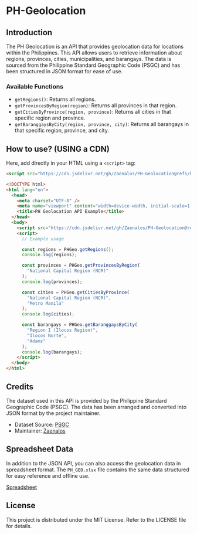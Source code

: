 # PH-Geolocation

## Introduction

The PH Geolocation is an API that provides geolocation data for locations within the Philippines. This API allows users to retrieve information about regions, provinces, cities, municipalities, and barangays. The data is sourced from the Philippine Standard Geographic Code (PSGC) and has been structured in JSON format for ease of use.

### Available Functions

- `getRegions()`: Returns all regions.
- `getProvincesByRegion(region)`: Returns all provinces in that region.
- `getCitiesByProvince(region, province)`: Returns all cities in that specific region and province.
- `getBaranggaysByCity(region, province, city)`: Returns all barangays in that specific region, province, and city.

## How to use? (USING a CDN)

Here, add directly in your HTML using a `<script>` tag:

```html
<script src="https://cdn.jsdelivr.net/gh/Zaenalos/PH-Geolocation@refs/heads/main/phGeo.js"></script>
```

```html
<!DOCTYPE html>
<html lang="en">
  <head>
    <meta charset="UTF-8" />
    <meta name="viewport" content="width=device-width, initial-scale=1.0" />
    <title>PH Geolocation API Example</title>
  </head>
  <body>
    <script src="https://cdn.jsdelivr.net/gh/Zaenalos/PH-Geolocation@refs/heads/main/phGeo.js"></script>
    <script>
      // Example usage

      const regions = PHGeo.getRegions();
      console.log(regions);

      const provinces = PHGeo.getProvincesByRegion(
        "National Capital Region (NCR)"
      );
      console.log(provinces);

      const cities = PHGeo.getCitiesByProvince(
        "National Capital Region (NCR)",
        "Metro Manila"
      );
      console.log(cities);

      const barangays = PHGeo.getBaranggaysByCity(
        "Region I (Ilocos Region)",
        "Ilocos Norte",
        "Adams"
      );
      console.log(barangays);
    </script>
  </body>
</html>
```

## Credits

The dataset used in this API is provided by the Philippine Standard Geographic Code (PSGC). The data has been arranged and converted into JSON format by the project maintainer.

- Dataset Source: [PSGC](https://psa.gov.ph/classification/psgc/)
- Maintainer: [Zaenalos](https://github.com/Zaenalos)

## Spreadsheet Data

In addition to the JSON API, you can also access the geolocation data in spreadsheet format. The `PH_GEO.xlsx` file contains the same data structured for easy reference and offline use.

[Spreadsheet](https://github.com/Zaenalos/PH-Geolocation/blob/main/PH_GEO.xlsx)

## License

This project is distributed under the MIT License. Refer to the LICENSE file for details.
